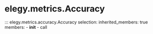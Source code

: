 
# elegy.metrics.Accuracy

::: elegy.metrics.accuracy.Accuracy
    selection:
        inherited_members: true
        members:
            - __init__
            - call
        